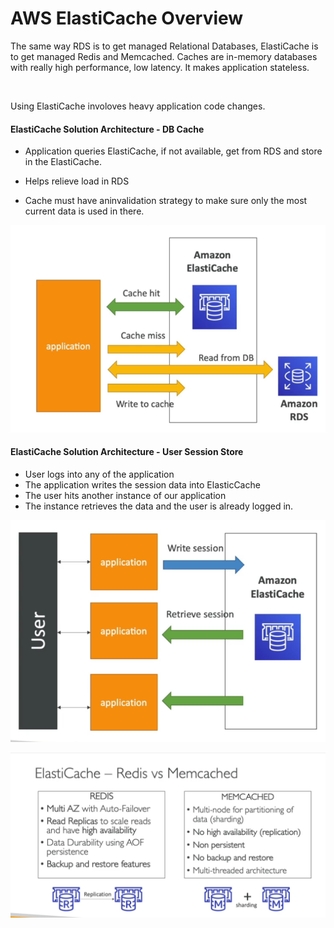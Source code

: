 # AWS ElastiCache Overview

The same way RDS is to get managed Relational Databases, ElastiCache is to get managed Redis and Memcached. Caches are in-memory databases with really high performance, low latency. It makes application stateless.

<br>

Using ElastiCache involoves heavy application code changes.

#### ElastiCache Solution Architecture - DB Cache

- Application queries ElastiCache, if not available, get from RDS and store in the ElastiCache.

- Helps relieve load in RDS

- Cache must have aninvalidation strategy to make sure only the most current data is used in there.

![](images/tutorial/db-cache.png)

#### ElastiCache Solution Architecture - User Session Store

- User logs into any of the application
- The application writes the session data into ElasticCache
- The user hits another instance of our application
- The instance retrieves the data and the user is already logged in.

![](images/tutorial/user-session.png)

![](images/tutorial/redis-memcache.png)